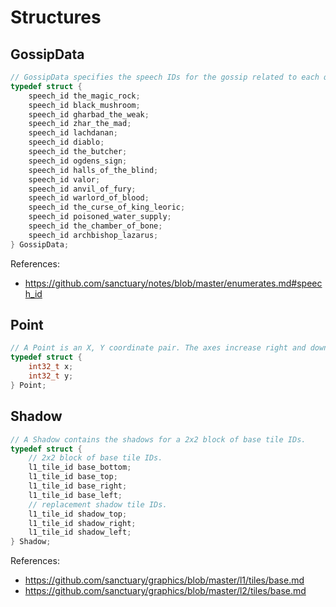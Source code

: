 # Structures

## GossipData

```c
// GossipData specifies the speech IDs for the gossip related to each quest.
typedef struct {
    speech_id the_magic_rock;
    speech_id black_mushroom;
    speech_id gharbad_the_weak;
    speech_id zhar_the_mad;
    speech_id lachdanan;
    speech_id diablo;
    speech_id the_butcher;
    speech_id ogdens_sign;
    speech_id halls_of_the_blind;
    speech_id valor;
    speech_id anvil_of_fury;
    speech_id warlord_of_blood;
    speech_id the_curse_of_king_leoric;
    speech_id poisoned_water_supply;
    speech_id the_chamber_of_bone;
    speech_id archbishop_lazarus;
} GossipData;
```

References:
* https://github.com/sanctuary/notes/blob/master/enumerates.md#speech_id

## Point

```c
// A Point is an X, Y coordinate pair. The axes increase right and down.
typedef struct {
    int32_t x;
    int32_t y;
} Point;
```

## Shadow

```c
// A Shadow contains the shadows for a 2x2 block of base tile IDs.
typedef struct {
    // 2x2 block of base tile IDs.
    l1_tile_id base_bottom;
    l1_tile_id base_top;
    l1_tile_id base_right;
    l1_tile_id base_left;
    // replacement shadow tile IDs.
    l1_tile_id shadow_top;
    l1_tile_id shadow_right;
    l1_tile_id shadow_left;
} Shadow;
```

References:
* https://github.com/sanctuary/graphics/blob/master/l1/tiles/base.md
* https://github.com/sanctuary/graphics/blob/master/l2/tiles/base.md
